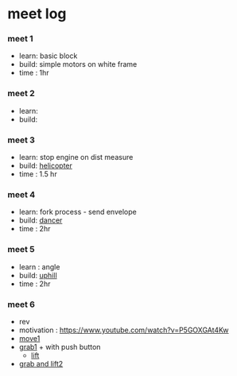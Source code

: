 # meet log


### meet 1
* learn: basic block
* build: simple motors on white frame
* time : 1hr

### meet 2
* learn:
* build: 

### meet 3 
* learn: stop engine on dist measure
* build: [helicopter](../../202_buildForFun/helicopter/readme.md)
* time : 1.5 hr

### meet 4
* learn: fork process - send envelope
* build: [dancer](../../301_primeUnits/02_dancer/readme.md)
* time : 2hr

### meet 5 
* learn : angle
* build: [uphill](../../301_primeUnits/13_uphill/readme.md)
* time : 2hr

### meet 6
* rev
* motivation : https://www.youtube.com/watch?v=P5GOXGAt4Kw
* [move1](../501_reverseEng/Quapod/readme.md)
* [grab1](../201_build/grabbers/readme.md) + with push button 
    * [lift](../201_build/liftting/readme.md)
* [grab and lift2](../201_build/grabAndLift/readme.md)

